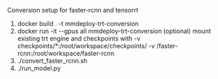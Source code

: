 Conversion setup for faster-rcnn and tensorrt
1) docker build . -t mmdeploy-trt-conversion
2) docker run -it --gpus all  mmdeploy-trt-conversion
(optional) mount existing trt engine and checkpoints with -v checkpoints/*:/root/workspace/checkpoints/ -v /faster-rcnn:/root/workspace/faster-rcnn
3) ./convert_faster_rcnn.sh
4) ./run_model.py
